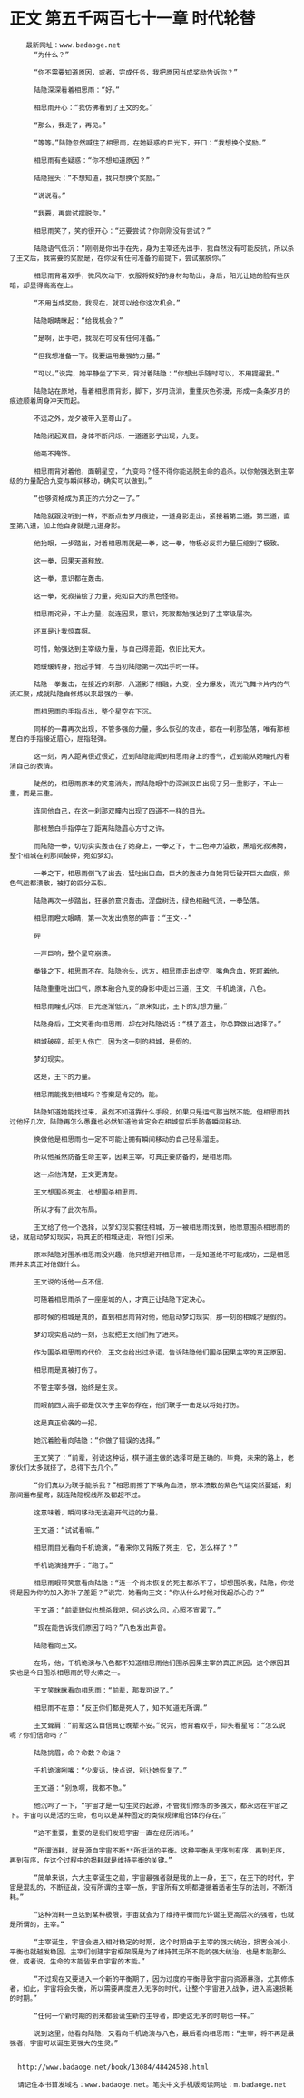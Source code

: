 # 正文 第五千两百七十一章 时代轮替
        最新网址：www.badaoge.net
          “为什么？”
      
          “你不需要知道原因，或者，完成任务，我把原因当成奖励告诉你？”
      
          陆隐深深看着相思雨：“好。”
      
          相思雨开心：“我仿佛看到了王文的死。”
      
          “那么，我走了，再见。”
      
          “等等。”陆隐忽然喊住了相思雨，在她疑惑的目光下，开口：“我想换个奖励。”
      
          相思雨有些疑惑：“你不想知道原因？”
      
          陆隐摇头：“不想知道，我只想换个奖励。”
      
          “说说看。”
      
          “我要，再尝试摆脱你。”
      
          相思雨笑了，笑的很开心：“还要尝试？你刚刚没有尝试？”
      
          陆隐语气低沉：“刚刚是你出手在先，身为主宰还先出手，我自然没有可能反抗，所以杀了王文后，我需要的奖励是，在你没有任何准备的前提下，尝试摆脱你。”
      
          相思雨背着双手，微风吹动下，衣服将姣好的身材勾勒出，身后，阳光让她的脸有些灰暗，却显得高高在上。
      
          “不用当成奖励，我现在，就可以给你这次机会。”
      
          陆隐眼睛眯起：“给我机会？”
      
          “是啊，出手吧，我现在可没有任何准备。”
      
          “但我想准备一下。我要运用最强的力量。”
      
          “可以。”说完，她平静坐了下来，背对着陆隐：“你想出手随时可以，不用提醒我。”
      
          陆隐站在原地，看着相思雨背影，脚下，岁月流淌，重重灰色弥漫，形成一条条岁月的痕迹顺着周身冲天而起。
      
          不远之外，龙夕被带入至尊山了。
      
          陆隐闭起双目，身体不断闪烁，一道道影子出现，九变。
      
          他毫不掩饰。
      
          相思雨背对着他，面朝星空，“九变吗？怪不得你能逃脱生命的追杀。以你勉强达到主宰级的力量配合九变与瞬间移动，确实可以做到。”
      
          “也够资格成为真正的六分之一了。”
      
          陆隐就跟没听到一样，不断点击岁月痕迹，一道身影走出，紧接着第二道，第三道，直至第八道，加上他自身就是九道身影。
      
          他抬眼，一步踏出，对着相思雨就是一拳，这一拳，物极必反将力量压缩到了极致。
      
          这一拳，因果天道释放。
      
          这一拳，意识都在轰击。
      
          这一拳，死寂描绘了力量，宛如巨大的黑色怪物。
      
          相思雨诧异，不止力量，就连因果，意识，死寂都勉强达到了主宰级层次。
      
          还真是让我惊喜啊。
      
          可惜，勉强达到主宰级力量，与自己得差距，依旧比天大。
      
          她缓缓转身，抬起手臂，与当初陆隐第一次出手时一样。
      
          陆隐一拳轰击，在接近的刹那，八道影子相融，九变，全力爆发，流光飞舞卡片内的气流汇聚，成就陆隐自修炼以来最强的一拳。
      
          而相思雨的手指点出，整个星空在下沉。
      
          同样的一幕再次出现，不管多强的力量，多么恢弘的攻击，都在一刹那坠落，唯有那根葱白的手指接近眉心，屈指轻弹。
      
          这一刻，两人距离很近很近，近到陆隐能闻到相思雨身上的香气，近到能从她瞳孔内看清自己的表情。
      
          陡然的，相思雨原本的笑意消失，而陆隐眼中的深渊双目出现了另一重影子，不止一重，而是三重。
      
          连同他自己，在这一刹那双瞳内出现了四道不一样的目光。
      
          那根葱白手指停在了距离陆隐眉心方寸之许。
      
          而陆隐一拳，切切实实轰击在了她身上，一拳之下，十二色神力溢散，黑暗死寂沸腾，整个相城在刹那间破碎，宛如梦幻。
      
          一拳之下，相思雨倒飞了出去，猛吐出口血，巨大的轰击力自她背后破开巨大血痕，紫色气运都溃散，被打的四分五裂。
      
          陆隐再次一步踏出，狂暴的意识轰击，涅盘树法，绿色相融气流，一拳坠落。
      
          相思雨瞪大眼睛，第一次发出愤怒的声音：“王文--”
      
          砰
      
          一声巨响，整个星穹崩溃。
      
          拳锋之下，相思雨不在。陆隐抬头，远方，相思雨走出虚空，嘴角含血，死盯着他。
      
          陆隐重重吐出口气，原本融合九变的身影中走出三道，王文，千机诡演，八色。
      
          相思雨瞳孔闪烁，目光逐渐低沉，“原来如此，王下的幻想力量。”
      
          陆隐身后，王文笑看向相思雨，却在对陆隐说话：“棋子道主，你总算做出选择了。”
      
          相城破碎，却无人伤亡，因为这一刻的相城，是假的。
      
          梦幻现实。
      
          这是，王下的力量。
      
          相思雨能找到相城吗？答案是肯定的，能。
      
          陆隐知道她能找过来，虽然不知道靠什么手段，如果只是运气那当然不能，但相思雨找过他好几次，陆隐再怎么愚蠢也必然知道他肯定会在相城留后手防备瞬间移动。
      
          换做他是相思雨也一定不可能让拥有瞬间移动的自己轻易溜走。
      
          所以他虽然防备生命主宰，因果主宰，可真正要防备的，是相思雨。
      
          这一点他清楚，王文更清楚。
      
          王文想围杀死主，也想围杀相思雨。
      
          所以才有了此次布局。
      
          王文给了他一个选择，以梦幻现实套住相城，万一被相思雨找到，他愿意围杀相思雨的话，就启动梦幻现实，将真正的相城送走，将他们引来。
      
          原本陆隐对围杀相思雨没兴趣，他只想避开相思雨，一是知道绝不可能成功，二是相思雨并未真正对他做什么。
      
          王文说的话他一点不信。
      
          可随着相思雨杀了一座座城的人，才真正让陆隐下定决心。
      
          那时候的相城是真的，直到相思雨背对他，他启动梦幻现实，那一刻的相城才是假的。
      
          梦幻现实启动的一刻，也就把王文他们拖了进来。
      
          作为围杀相思雨的代价，王文也给出过承诺，告诉陆隐他们围杀因果主宰的真正原因。
      
          相思雨是真被打伤了。
      
          不管主宰多强，始终是生灵。
      
          而眼前四大高手都是仅次于主宰的存在，他们联手一击足以将她打伤。
      
          这是真正偷袭的一招。
      
          她沉着脸看向陆隐：“你做了错误的选择。”
      
          王文笑了：“前辈，别说这种话，棋子道主做的选择可是正确的。毕竟，未来的路上，老家伙们太多就挤了，总得下去几个。”
      
          “你们真以为联手能杀我？”相思雨擦了下嘴角血渍，原本溃散的紫色气运突然蔓延，刹那间遍布星穹，就连陆隐视线所及都超不过。
      
          这意味着，瞬间移动无法避开气运的力量。
      
          王文道：“试试看嘛。”
      
          相思雨目光看向千机诡演，“看来你又背叛了死主，它，怎么样了？”
      
          千机诡演摊开手：“跑了。”
      
          相思雨眼带笑意看向陆隐：“连一个尚未恢复的死主都杀不了，却想围杀我，陆隐，你觉得是因为你的加入弥补了差距？”说完，她看向王文：“你从什么时候对我起杀心的？”
      
          王文道：“前辈貌似也想杀我吧，何必这么问，心照不宣罢了。”
      
          “现在能告诉我们原因了吗？”八色发出声音。
      
          陆隐看向王文。
      
          在场，他，千机诡演与八色都不知道相思雨他们围杀因果主宰的真正原因，这个原因其实也是今日围杀相思雨的导火索之一。
      
          王文笑眯眯看向相思雨：“前辈，那我可说了。”
      
          相思雨不在意：“反正你们都是死人了，知不知道无所谓。”
      
          王文耸肩：“前辈这么自信真让晚辈不安。”说完，他背着双手，仰头看星穹：“怎么说呢？你们信命吗？”
      
          陆隐挑眉，命？命数？命运？
      
          千机诡演咧嘴：“少废话，快点说，别让她恢复了。”
      
          王文道：“别急啊，我都不急。”
      
          他沉吟了一下，“宇宙才是一切生灵的起源，不管我们修炼的多强大，都永远在宇宙之下。宇宙可以是活的生命，也可以是某种固定的类似规律组合体的存在。”
      
          “这不重要，重要的是我们发现宇宙一直在经历消耗。”
      
          “所谓消耗，就是源自宇宙不断**所抵消的平衡。这种平衡从无序到有序，再到无序，再到有序，在这个过程中的损耗就是维持平衡的关键。”
      
          “简单来说，六大主宰诞生之前，宇宙最强者就是我的上一身，王下，在王下的时代，宇宙是混乱的，不断征战，没有所谓的主宰一族，宇宙所有文明都遵循着适者生存的法则，不断消耗。”
      
          “这种消耗一旦达到某种极限，宇宙就会为了维持平衡而允许诞生更高层次的强者，也就是所谓的，主宰。”
      
          “主宰诞生，宇宙会进入相对稳定的时期，这个时期由于主宰的强大统治，损害会减小，平衡也就越发稳固。主宰们创建宇宙框架既是为了维持其无所不能的强大统治，也是本能那么做，或者说，生命的本能皆来自宇宙的本能。”
      
          “不过现在又要进入一个新的平衡期了，因为过度的平衡导致宇宙内资源暴涨，尤其修炼者，如此，宇宙将会失衡，所以需要再度进入无序的时代，让整个宇宙进入战争，进入高速损耗的时期。”
      
          “任何一个新时期的到来都会诞生新的主导者，即便这无序的时期也一样。”
      
          说到这里，他看向陆隐，又看向千机诡演与八色，最后看向相思雨：“主宰，将不再是最强者，宇宙可以诞生更强大的生灵。”
      
      
      http://www.badaoge.net/book/13084/48424598.html
      
      请记住本书首发域名：www.badaoge.net。笔尖中文手机版阅读网址：m.badaoge.net
